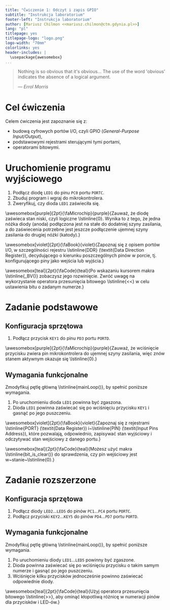 ```yaml
---
title: "Ćwiczenie 1: Odczyt i zapis GPIO"
subtitle: "Instrukcja laboratorium"
footer-left: "Instrukcja laboratorium"
author: [Mariusz Chilmon <<mariusz.chilmon@ctm.gdynia.pl>>]
lang: "pl"
titlepage: yes
titlepage-logo: "logo.png"
logo-width: "70mm"
colorlinks: yes
header-includes: |
  \usepackage{awesomebox}
...
```


> Nothing is so obvious that it's obvious… The use of the word 'obvious' indicates the absence of a&nbsp;logical argument.
>
> — _Errol Morris_

# Cel ćwiczenia

Celem ćwiczenia jest zapoznanie się z:

* budową cyfrowych portów I/O, czyli GPIO (_General-Purpose Input/Output_),
* podstawowymi rejestrami sterującymi tymi portami,
* operatorami bitowymi.

# Uruchomienie programu wyjściowego

1. Podłącz diodę `LED1` do pinu `PC0` portu `PORTC`.
1. Zbuduj program i wgraj do mikrokontrolera.
1. Zweryfikuj, czy dioda `LED1` zaświeciła się.

\awesomebox[purple]{2pt}{\faMicrochip}{purple}{Zauważ, że diodę zaświeca stan niski, czyli logiczne \lstinline{0}. Wynika to z tego, że jedna nóżka diody (anoda) podłączona jest na stałe do dodatniej szyny zasilania, a do zaświecenia potrzebne jest jeszcze podłączenie ujemnej szyny zasilania do drugiej nóżki (katody).}

\awesomebox[violet]{2pt}{\faBook}{violet}{Zapoznaj się z opisem portów I/O, w szczególności rejestru \lstinline{DDR} (\textit{Data Direction Register}), decydującego o kierunku poszczególnych pinów w porcie, tj. konfigurującego piny jako wejścia lub wyjścia.}

\awesomebox[teal]{2pt}{\faCode}{teal}{Po wskazaniu kursorem makra \lstinline{_BV()} zobaczysz jego rozwinięcie. Zwróć uwagę na wykorzystanie operatora przesunięcia bitowego \lstinline{<<} w celu ustawienia bitu o zadanym numerze.}

# Zadanie podstawowe

## Konfiguracja sprzętowa

1. Podłącz przycisk `KEY1` do pinu `PD3` portu `PORTD`.

\awesomebox[purple]{2pt}{\faMicrochip}{purple}{Zauważ, że wciśnięcie przycisku zwiera pin mikrokontrolera do ujemnej szyny zasilania, więc znów stanem aktywnym okazuje się \lstinline{0}.}

## Wymagania funkcjonalne

Zmodyfikuj pętlę główną \lstinline{mainLoop()}, by spełnić poniższe wymagania.

1. Po uruchomieniu dioda `LED1` powinna być zgaszona.
1. Dioda `LED1` powinna zaświecać się po wciśnięciu przycisku `KEY1` i gasnąć po jego puszczeniu.

\awesomebox[violet]{2pt}{\faBook}{violet}{Zapoznaj się z rejestrami \lstinline{PORT} (\textit{Data Register}) i~\lstinline{PIN} (\textit{Input Pins Address}), które pozwalają, odpowiednio, zapisywać stan wyjściowy i odczytywać stan wejściowy z danego portu.}

\awesomebox[teal]{2pt}{\faCode}{teal}{Możesz użyć makra \lstinline{bit_is_clear()} do sprawdzenia, czy pin wejściowy jest w~stanie~\lstinline{0}.}

# Zadanie rozszerzone

## Konfiguracja sprzętowa

1. Podłącz diody `LED2`…`LED5` do pinów `PC1`…`PC4` portu `PORTC`.
1. Podłącz przyciski `KEY2`…`KEY5` do pinów `PD4`…`PD7` portu `PORTD`.

## Wymagania funkcjonalne

Zmodyfikuj pętlę główną \lstinline{mainLoop()}, by spełnić poniższe wymagania.

1. Po uruchomieniu diody `LED1`…`LED5` powinny być zgaszone.
1. Dioda powinna zaświecać się po wciśnięciu przycisku o takim samym numerze i gasnąć po jego puszczeniu.
1. Wciśnięcie kilku przycisków jednocześnie powinno zaświecać odpowiednie diody.

\awesomebox[teal]{2pt}{\faCode}{teal}{Użyj operatora przesunięcia bitowego \lstinline{>>}, aby ominąć kłopotliwą różnicę w numeracji pinów dla przycisków i LED-ów.}

